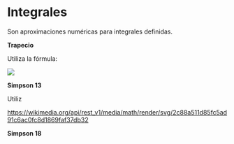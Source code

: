


# Integrales
 
Son aproximaciones numéricas para integrales definidas.

**Trapecio**

Utiliza la fórmula:

![
](https://wikimedia.org/api/rest_v1/media/math/render/svg/17b3a2a11503b847c099ddbf040dd025b5a3f8ec)

**Simpson 13**

Utiliz

https://wikimedia.org/api/rest_v1/media/math/render/svg/2c88a511d85fc5ad91c6ac0fc8d1869faf37db32

**Simpson 18**


<!--stackedit_data:
eyJoaXN0b3J5IjpbNjAwNDc0NjM1LC0xODI4MjA2NDhdfQ==
-->